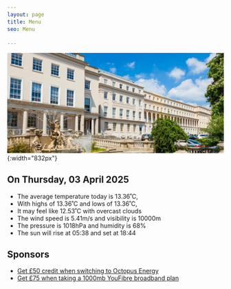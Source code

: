 ```yaml
---
layout: page
title: Menu
seo: Menu

---
```


![Logo](/images/logo.jpg){:width="832px"}

<!-- weather_marker starts -->
## On Thursday, 03 April 2025

- The average temperature today is 13.36˚C,
- With highs of 13.36˚C and lows of 13.36˚C,
- It may feel like 12.53˚C with overcast clouds
- The wind speed is 5.41m/s and visibility is 10000m
- The pressure is 1018hPa and humidity is 68%
- The sun will rise at 05:38 and set at 18:44

<!-- weather_marker ends -->

## Sponsors

- [Get £50 credit when switching to Octopus Energy](https://bit.ly/3oD1nnS)
- [Get £75 when taking a 1000mb YouFibre broadband plan](https://aklam.io/91zWhU?)



